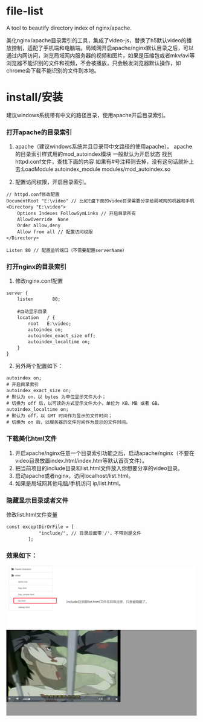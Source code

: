 # file-list

A tool to beautify directory index of nginx/apache.

美化nginx/apache目录索引的工具，集成了video-js，替换了h5默认video的播放控制，适配了手机端和电脑端。局域网开启apache/nginx默认目录之后，可以通过内网访问，浏览局域网内服务器的视频和图片，如果是压缩包或者mkv/avi等浏览器不能识别的文件和视频，不会被播放，只会触发浏览器默认操作，如chrome会下载不能识别的文件到本地。

# install/安装

建议windows系统带有中文的路径目录，使用apache开启目录索引。

### 打开apache的目录索引

1. apache（建议windows系统并且目录带中文路径的使用apache）。
apache 的目录索引样式用的mod_autoindex模块 一般默认为开启状态 
找到httpd.conf文件，查找下面的内容 如果有#号注释则去掉，没有这句话就补上去:LoadModule autoindex_module modules/mod_autoindex.so

2. 配置访问权限，开启目录索引。
```
// httpd.conf修改配置
DocumentRoot "E:\video" // 比如E盘下面的video目录需要分享给局域网的机器和手机
<Directory "E:\video">
    Options Indexes FollowSymLinks // 开启目录所有
    AllowOverride  None
    Order allow,deny
    Allow from all // 配置访问权限
</Directory>

Listen 80 // 配置监听端口（不需要配置serverName）
```

### 打开nginx的目录索引

1. 修改nginx.conf配置
```
server {
	listen       80;
	
	#自动显示目录
	location   / {
		root   E:\video;
		autoindex on;
		autoindex_exact_size off;
		autoindex_localtime on;
	}
}
```
2. 另外两个配置如下：
```
autoindex on; 
# 开启目录索引
autoindex_exact_size on;
# 默认为 on，以 bytes 为单位显示文件大小；
# 切换为 off 后，以可读的方式显示文件大小，单位为 KB、MB 或者 GB。
autoindex_localtime on;
# 默认为 off，以 GMT 时间作为显示的文件时间；
# 切换为 on 后，以服务器的文件时间作为显示的文件时间。
```
### 下载美化html文件

1. 开启apache/nginx任意一个目录索引功能之后，启动apache/nginx（不要在video目录放置index.html/index.htm等默认首页文件）。
2. 把当前项目的include目录和list.html文件放入你想要分享的video目录。
3. 启动apache或者nginx，访问localhost/list.html。
4. 如果是局域网其他电脑/手机访问 ip/list.html。

### 隐藏显示目录或者文件

修改list.html文件变量
```
const exceptDirOrFile = [
            "include/", // 目录后面带'/'，不带则是文件
        ];
```

### 效果如下：
![image](https://github.com/illidan33/file-list/blob/master/show%20(2).jpg)
![image](https://github.com/illidan33/file-list/blob/master/video_show.jpg)
